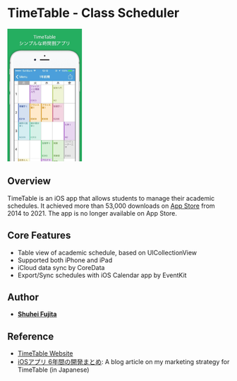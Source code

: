 # TimeTable - Class Scheduler

<img src="./images/timetable.jpg" height=300>

## Overview

TimeTable is an iOS app that allows students to manage their academic schedules. It achieved more than 53,000 downloads on [App Store](https://itunes.apple.com/US/app/id981480777?mt=8) from 2014 to 2021. The app is no longer available on App Store.

## Core Features

- Table view of academic schedule, based on UICollectionView
- Supported both iPhone and iPad
- iCloud data sync by CoreData
- Export/Sync schedules with iOS Calendar app by EventKit

## Author

* [**Shuhei Fujita**](https://github.com/shuheif)

## Reference

- [TimeTable Website](http://timetable.strikingly.com/)
- [iOSアプリ 6年間の開発まとめ](https://medium.com/@shuheifujita/iosアプリ-6年間の開発まとめ-fcddd98347c8): A blog article on my marketing strategy for TimeTable (in Japanese)
